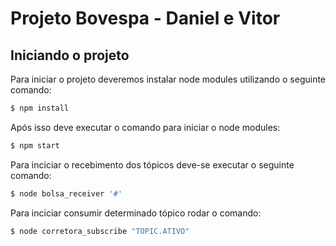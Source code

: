 # Projeto Bovespa - Daniel e Vitor

## Iniciando o projeto 

Para iniciar o projeto deveremos instalar node modules utilizando o seguinte comando:
~~~javascript
$ npm install 
~~~~

Após isso deve executar o comando para iniciar o node modules:
~~~javascript
$ npm start 
~~~~

Para inciciar o recebimento dos tópicos deve-se executar o seguinte comando:
~~~javascript
$ node bolsa_receiver '#'
~~~~

Para inciciar consumir determinado tópico rodar o comando:
~~~javascript
$ node corretora_subscribe "TOPIC.ATIVO"
~~~~


